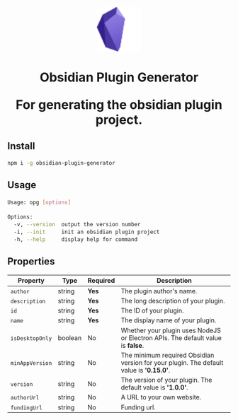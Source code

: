 <!--
 * @Author: luhaifeng666 youzui@hotmail.com
 * @Date: 2022-12-07 18:47:33
 * @LastEditors: luhaifeng666
 * @LastEditTime: 2022-12-07 19:09:44
 * @Description: 
-->

<p align="center">
  <img src='./logo.svg' width="100" />
</p>

<h1 align="center">Obsidian Plugin Generator</p>

<p align="center">For generating the obsidian plugin project.</p>

## Install

``` bash
npm i -g obsidian-plugin-generator
```

## Usage

```bash
Usage: opg [options]

Options:
  -v, --version  output the version number
  -i, --init     init an obsidian plugin project
  -h, --help     display help for command
```

## Properties

| Property        | Type    | Required | Description                                                                                |
|-----------------|---------|----------|--------------------------------------------------------------------------------------------|
| `author`        | string  | **Yes**  | The plugin author's name.                                                                  |
| `description`   | string  | **Yes**  | The long description of your plugin.                                                       |
| `id`            | string  | **Yes**  | The ID of your plugin.                                                                     |
| `name`          | string  | **Yes**  | The display name of your plugin.                                                           |
| `isDesktopOnly` | boolean | No       | Whether your plugin uses NodeJS or Electron APIs. The default value is **false**.          |
| `minAppVersion` | string  | No       | The minimum required Obsidian version for your plugin. The default value is **'0.15.0'**.  |
| `version`       | string  | No       | The version of your plugin. The default value is **'1.0.0'**.                              |
| `authorUrl`     | string  | No       | A URL to your own website.                                                                 |
| `fundingUrl`    | string  | No       | Funding url.                                                                               |
